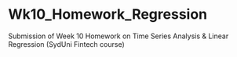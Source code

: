 # Wk10_Homework_Regression
Submission of Week 10 Homework on Time Series Analysis &amp; Linear Regression (SydUni Fintech course)
